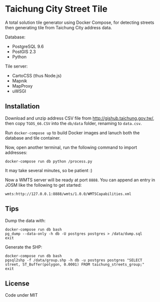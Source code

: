 # Taichung City Street Tile

A total solution tile generator using Docker Compose,
for detecting streets then generating tile from Taichung City address data.

Database:

* PostgreSQL 9.6
* PostGIS 2.3
* Python

Tile server:

* CartoCSS (thus Node.js)
* Mapnik
* MapProxy
* uWSGI

## Installation

Download and unzip address CSV file from <http://gishub.taichung.gov.tw/>,
then copy `TGOS_66.CSV` into the `db/data` folder, renaming to `data.csv`.

Run `docker-compose up` to build Docker images and lanuch both
the database and tile container.

Now, open another terminal, run the following command to import addresses:

    docker-compose run db python /process.py

It may take several minutes, so be patient :)

Now a WMTS server will be ready at port `8888`. You can append an entry
in JOSM like the following to get started:

    wmts:http://127.0.0.1:8888/wmts/1.0.0/WMTSCapabilities.xml


## Tips

Dump the data with:

    docker-compose run db bash
    pg_dump --data-only -h db -U postgres postgres > /data/dump.sql
    exit


Generate the SHP:

    docker-compose run db bash
    pgsql2shp -f /data/group.shp -h db -u postgres postgres "SELECT street, ST_Buffer(polygon, 0.0001) FROM taichung_streets_group;"
    exit

## License

Code under MIT
